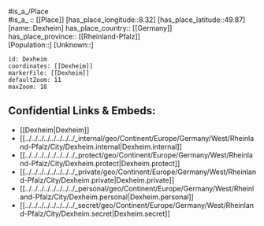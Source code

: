 ﻿---
location: [49.87,8.32] 
mapzoom: [7,12] 
mapmarker: city 
type: City
tags:
- geo/City


SpocWebEntityId: 29778
isDeleted: false
confidential: public

---
#is_a_/Place  
#is_a_ :: [[Place]] 
[has_place_longitude::8.32] 
[has_place_latitude::49.87] 
[name::Dexheim] 
has_place_country:: [[Germany]]  
has_place_province:: [[Rheinland-Pfalz]]  
[Population::] 
[Unknown::] 


```leaflet
id: Dexheim
coordinates: [[Dexheim]] 
markerFile: [[Dexheim]] 
defaultZoom: 11 
maxZoom: 18
```


## Confidential Links & Embeds: 
- [[Dexheim|Dexheim]]  
- [[../../../../../../../../_internal/geo/Continent/Europe/Germany/West/Rheinland-Pfalz/City/Dexheim.internal|Dexheim.internal]] 
- [[../../../../../../../../_protect/geo/Continent/Europe/Germany/West/Rheinland-Pfalz/City/Dexheim.protect|Dexheim.protect]] 
- [[../../../../../../../../_private/geo/Continent/Europe/Germany/West/Rheinland-Pfalz/City/Dexheim.private|Dexheim.private]] 
- [[../../../../../../../../_personal/geo/Continent/Europe/Germany/West/Rheinland-Pfalz/City/Dexheim.personal|Dexheim.personal]] 
- [[../../../../../../../../_secret/geo/Continent/Europe/Germany/West/Rheinland-Pfalz/City/Dexheim.secret|Dexheim.secret]] 
